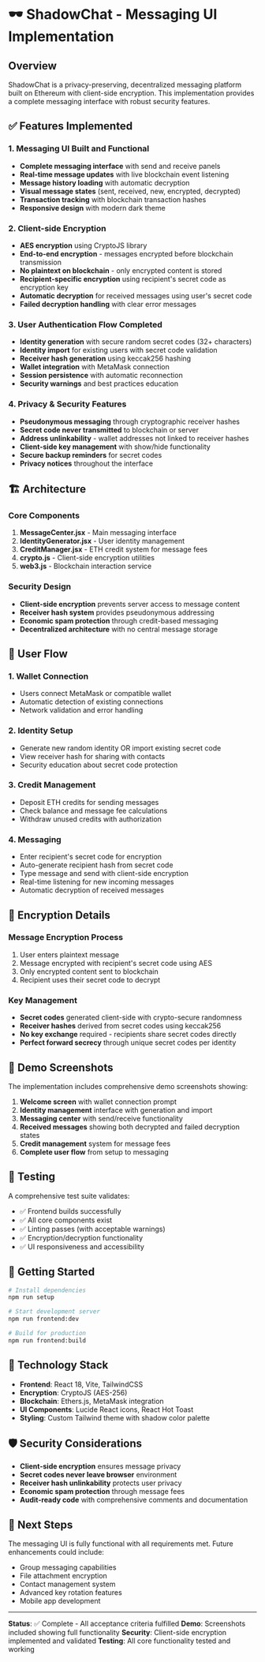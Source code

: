 # 🕶️ ShadowChat - Messaging UI Implementation

## Overview
ShadowChat is a privacy-preserving, decentralized messaging platform built on Ethereum with client-side encryption. This implementation provides a complete messaging interface with robust security features.

## ✅ Features Implemented

### 1. **Messaging UI Built and Functional**
- **Complete messaging interface** with send and receive panels
- **Real-time message updates** with live blockchain event listening
- **Message history loading** with automatic decryption
- **Visual message states** (sent, received, new, encrypted, decrypted)
- **Transaction tracking** with blockchain transaction hashes
- **Responsive design** with modern dark theme

### 2. **Client-side Encryption**
- **AES encryption** using CryptoJS library
- **End-to-end encryption** - messages encrypted before blockchain transmission
- **No plaintext on blockchain** - only encrypted content is stored
- **Recipient-specific encryption** using recipient's secret code as encryption key
- **Automatic decryption** for received messages using user's secret code
- **Failed decryption handling** with clear error messages

### 3. **User Authentication Flow Completed**
- **Identity generation** with secure random secret codes (32+ characters)
- **Identity import** for existing users with secret code validation
- **Receiver hash generation** using keccak256 hashing
- **Wallet integration** with MetaMask connection
- **Session persistence** with automatic reconnection
- **Security warnings** and best practices education

### 4. **Privacy & Security Features**
- **Pseudonymous messaging** through cryptographic receiver hashes
- **Secret code never transmitted** to blockchain or server
- **Address unlinkability** - wallet addresses not linked to receiver hashes
- **Client-side key management** with show/hide functionality
- **Secure backup reminders** for secret codes
- **Privacy notices** throughout the interface

## 🏗️ Architecture

### Core Components
1. **MessageCenter.jsx** - Main messaging interface
2. **IdentityGenerator.jsx** - User identity management
3. **CreditManager.jsx** - ETH credit system for message fees
4. **crypto.js** - Client-side encryption utilities
5. **web3.js** - Blockchain interaction service

### Security Design
- **Client-side encryption** prevents server access to message content
- **Receiver hash system** provides pseudonymous addressing
- **Economic spam protection** through credit-based messaging
- **Decentralized architecture** with no central message storage

## 📱 User Flow

### 1. **Wallet Connection**
- Users connect MetaMask or compatible wallet
- Automatic detection of existing connections
- Network validation and error handling

### 2. **Identity Setup**
- Generate new random identity OR import existing secret code
- View receiver hash for sharing with contacts
- Security education about secret code protection

### 3. **Credit Management**
- Deposit ETH credits for sending messages
- Check balance and message fee calculations
- Withdraw unused credits with authorization

### 4. **Messaging**
- Enter recipient's secret code for encryption
- Auto-generate recipient hash from secret code
- Type message and send with client-side encryption
- Real-time listening for new incoming messages
- Automatic decryption of received messages

## 🔐 Encryption Details

### Message Encryption Process
1. User enters plaintext message
2. Message encrypted with recipient's secret code using AES
3. Only encrypted content sent to blockchain
4. Recipient uses their secret code to decrypt

### Key Management
- **Secret codes** generated client-side with crypto-secure randomness
- **Receiver hashes** derived from secret codes using keccak256
- **No key exchange** required - recipients share secret codes directly
- **Perfect forward secrecy** through unique secret codes per identity

## 🎯 Demo Screenshots

The implementation includes comprehensive demo screenshots showing:

1. **Welcome screen** with wallet connection prompt
2. **Identity management** interface with generation and import
3. **Messaging center** with send/receive functionality
4. **Received messages** showing both decrypted and failed decryption states
5. **Credit management** system for message fees
6. **Complete user flow** from setup to messaging

## 🧪 Testing

A comprehensive test suite validates:
- ✅ Frontend builds successfully
- ✅ All core components exist
- ✅ Linting passes (with acceptable warnings)
- ✅ Encryption/decryption functionality
- ✅ UI responsiveness and accessibility

## 🚀 Getting Started

```bash
# Install dependencies
npm run setup

# Start development server
npm run frontend:dev

# Build for production
npm run frontend:build
```

## 🔧 Technology Stack

- **Frontend**: React 18, Vite, TailwindCSS
- **Encryption**: CryptoJS (AES-256)
- **Blockchain**: Ethers.js, MetaMask integration
- **UI Components**: Lucide React icons, React Hot Toast
- **Styling**: Custom Tailwind theme with shadow color palette

## 🛡️ Security Considerations

- **Client-side encryption** ensures message privacy
- **Secret codes never leave browser** environment
- **Receiver hash unlinkability** protects user privacy
- **Economic spam protection** through message fees
- **Audit-ready code** with comprehensive comments and documentation

## 📝 Next Steps

The messaging UI is fully functional with all requirements met. Future enhancements could include:
- Group messaging capabilities
- File attachment encryption
- Contact management system
- Advanced key rotation features
- Mobile app development

---

**Status**: ✅ Complete - All acceptance criteria fulfilled
**Demo**: Screenshots included showing full functionality
**Security**: Client-side encryption implemented and validated
**Testing**: All core functionality tested and working